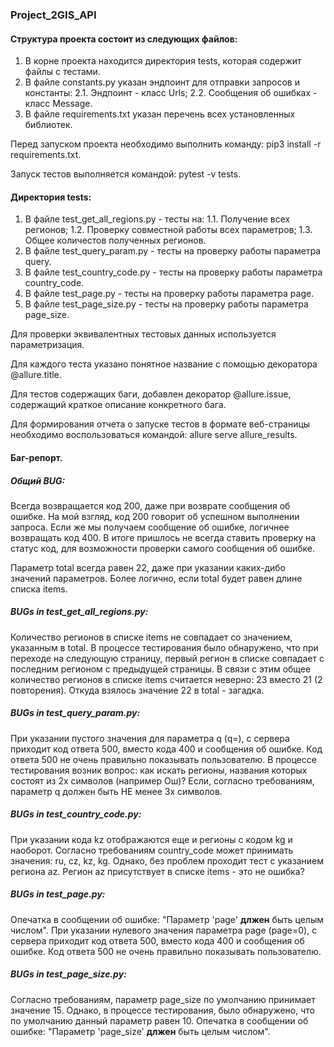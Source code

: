 ### Project_2GIS_API

#### Структура проекта состоит из следующих файлов:

1. В корне проекта находится директория tests, которая содержит файлы с тестами.
2. В файле constants.py указан эндпоинт для отправки запросов и константы:
   2.1. Эндпоинт - класс Urls;
   2.2. Сообщения об ошибках - класс Message.
3. В файле requirements.txt указан перечень всех установленных библиотек.

Перед запуском проекта необходимо выполнить команду: pip3 install -r requirements.txt.

Запуск тестов выполняется командой: pytest -v tests.

#### Директория tests:

1. В файле test_get_all_regions.py - тесты на:
   1.1. Получение всех регионов;
   1.2. Проверку совместной работы всех параметров;
   1.3. Общее количестов полученных регионов.
2. В файле test_query_param.py - тесты на проверку работы параметра query.
3. В файле test_country_code.py - тесты на проверку работы параметра country_code.
4. В файле test_page.py - тесты на проверку работы параметра page.
5. В файле test_page_size.py - тесты на проверку работы параметра page_size.

Для проверки эквивалентных тестовых данных используется параметризация.

Для каждого теста указано понятное название с помощью декоратора @allure.title.

Для тестов содержащих баги, добавлен декоратор @allure.issue, содержащий краткое описание конкретного бага.

Для формирования отчета о запуске тестов в формате веб-страницы необходимо воспользоваться командой: allure serve
allure_results.

#### Баг-репорт.

##### Общий BUG:

Всегда возвращается код 200, даже при возврате сообщения об ошибке.
На мой взгляд, код 200 говорит об успешном выполнении запроса.
Если же мы получаем сообщение об ошибке, логичнее возвращать код 400.
В итоге пришлось не всегда ставить проверку на статус код, для возможности проверки самого сообщения об ошибке.

Параметр total всегда равен 22, даже при указании каких-дибо значений параметров.
Более логично, если total будет равен длине списка items.

##### BUGs in test_get_all_regions.py:

Количество регионов в списке items не совпадает со значением, указанным в total.
В процессе тестирования было обнаружено, что при переходе на следующую страницу, первый регион в списке совпадает с
последним регионом с предыдущей страницы.
В связи с этим общее количество регионов в списке items считается неверно: 23 вместо 21 (2 повторения).
Откуда взялось значение 22 в total - загадка.

##### BUGs in test_query_param.py:

При указании пустого значения для параметра q (q=), с сервера приходит код ответа 500, вместо кода 400 и сообщения об
ошибке.
Код ответа 500 не очень правильно показывать пользователю.
В процессе тестирования возник вопрос: как искать регионы, названия которых состоят из 2х символов (например Ош)? Если,
согласно требованиям, параметр q должен быть НЕ менее 3х символов.

##### BUGs in test_country_code.py:

При указании кода kz отображаются еще и регионы с кодом kg и наоборот.
Согласно требованиям country_code может принимать значения: ru, cz, kz, kg. Однако, без проблем проходит тест с
указанием региона az. Регион az присутствует в списке items - это не ошибка?

##### BUGs in test_page.py:

Опечатка в сообщении об ошибке: "Параметр 'page' **длжен** быть целым числом".
При указании нулевого значения параметра page (page=0), с сервера приходит код ответа 500, вместо кода 400 и сообщения
об ошибке.
Код ответа 500 не очень правильно показывать пользователю.

##### BUGs in test_page_size.py:

Согласно требованиям, параметр page_size по умолчанию принимает значение 15. Однако, в процессе тестирования, было
обнаружено, что по умолчанию данный параметр равен 10.
Опечатка в сообщении об ошибке: "Параметр 'page_size' **длжен** быть целым числом".


